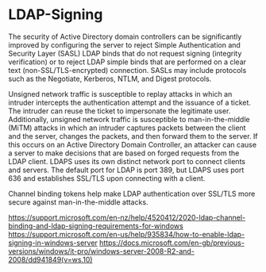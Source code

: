 # LDAP-Signing
The security of Active Directory domain controllers can be significantly improved by configuring the server to reject Simple Authentication and Security Layer (SASL) LDAP binds that do not request signing (integrity verification) or to reject LDAP simple binds that are performed on a clear text (non-SSL/TLS-encrypted) connection. SASLs may include protocols such as the Negotiate, Kerberos, NTLM, and Digest protocols.

Unsigned network traffic is susceptible to replay attacks in which an intruder intercepts the authentication attempt and the issuance of a ticket. The intruder can reuse the ticket to impersonate the legitimate user. Additionally, unsigned network traffic is susceptible to man-in-the-middle (MiTM) attacks in which an intruder captures packets between the client and the server, changes the packets, and then forward them to the server. If this occurs on an Active Directory Domain Controller, an attacker can cause a server to make decisions that are based on forged requests from the LDAP client. LDAPS uses its own distinct network port to connect clients and servers. The default port for LDAP is port 389, but LDAPS uses port 636 and establishes SSL/TLS upon connecting with a client.

Channel binding tokens help make LDAP authentication over SSL/TLS more secure against man-in-the-middle attacks.

https://support.microsoft.com/en-nz/help/4520412/2020-ldap-channel-binding-and-ldap-signing-requirements-for-windows
https://support.microsoft.com/en-us/help/935834/how-to-enable-ldap-signing-in-windows-server
https://docs.microsoft.com/en-gb/previous-versions/windows/it-pro/windows-server-2008-R2-and-2008/dd941849(v=ws.10)

